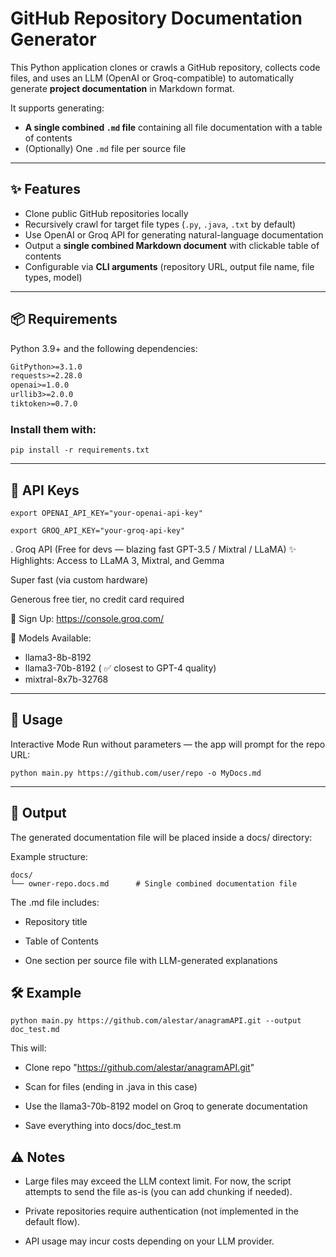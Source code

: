 # GitHub Repository Documentation Generator

This Python application clones or crawls a GitHub repository, collects code files, and uses an LLM (OpenAI or Groq-compatible) to automatically generate **project documentation** in Markdown format.

It supports generating:
- **A single combined `.md` file** containing all file documentation with a table of contents
- (Optionally) One `.md` file per source file

---

## ✨ Features

- Clone public GitHub repositories locally
- Recursively crawl for target file types (`.py`, `.java`, `.txt` by default)
- Use OpenAI or Groq API for generating natural-language documentation
- Output a **single combined Markdown document** with clickable table of contents
- Configurable via **CLI arguments** (repository URL, output file name, file types, model)

---

## 📦 Requirements

Python 3.9+ and the following dependencies:

```txt
GitPython>=3.1.0
requests>=2.28.0
openai>=1.0.0
urllib3>=2.0.0
tiktoken>=0.7.0
```
### Install them with:

```
pip install -r requirements.txt
```
---

## 🔑 API Keys

```
export OPENAI_API_KEY="your-openai-api-key"

export GROQ_API_KEY="your-groq-api-key"
```
. Groq API (Free for devs — blazing fast GPT-3.5 / Mixtral / LLaMA)
✨ Highlights:
Access to LLaMA 3, Mixtral, and Gemma

Super fast (via custom hardware)

Generous free tier, no credit card required

🔗 Sign Up:
https://console.groq.com/

🔌 Models Available:
- llama3-8b-8192
- llama3-70b-8192 ( ✅ closest to GPT-4 quality)
-  mixtral-8x7b-32768
---

## 🚀 Usage
Interactive Mode
Run without parameters — the app will prompt for the repo URL:

```
python main.py https://github.com/user/repo -o MyDocs.md 

```

---

## 📂 Output
The generated documentation file will be placed inside a docs/ directory:

Example structure:
```
docs/
└── owner-repo.docs.md      # Single combined documentation file
```
The .md file includes:

 - Repository title

 - Table of Contents

 - One section per source file with LLM-generated explanations

## 🛠 Example

```
python main.py https://github.com/alestar/anagramAPI.git --output doc_test.md
```

This will:

- Clone repo "https://github.com/alestar/anagramAPI.git"

- Scan for  files (ending in .java in this case)

- Use the llama3-70b-8192 model on Groq to generate documentation

- Save everything into docs/doc_test.m

##  ⚠️ Notes
- Large files may exceed the LLM context limit. For now, the script attempts to send the file as-is (you can add chunking if needed).

- Private repositories require authentication (not implemented in the default flow).

- API usage may incur costs depending on your LLM provider.